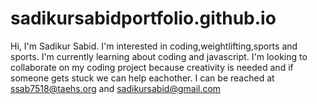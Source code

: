 # sadikursabidportfolio.github.io
Hi, I'm Sadikur Sabid.
I'm interested in coding,weightlifting,sports and sports.
I'm currently learning about coding and javascript.
I'm looking to collaborate on my coding project because creativity is needed and if someone gets stuck we can help eachother.
I can be reached at ssab7518@taehs.org and sadikursabid@gmail.com
